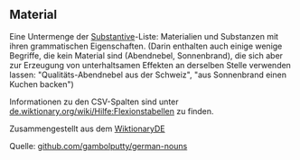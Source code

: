 ## Material
Eine Untermenge der [Substantive](https://textstelle.0x0a.li/?path=de/Substantive)-Liste: Materialien und Substanzen mit ihren grammatischen Eigenschaften. (Darin enthalten auch einige wenige Begriffe, die kein Material sind (Abendnebel, Sonnenbrand), die sich aber zur Erzeugung von unterhaltsamen Effekten an derselben Stelle verwenden lassen: "Qualitäts-Abendnebel aus der Schweiz", "aus Sonnenbrand einen Kuchen backen")

Informationen zu den CSV-Spalten sind unter [de.wiktionary.org/wiki/Hilfe:Flexionstabellen](https://de.wiktionary.org/wiki/Hilfe:Flexionstabellen) zu finden.

Zusammengestellt aus dem [WiktionaryDE](https://de.wiktionary.org)

Quelle: [github.com/gambolputty/german-nouns](https://github.com/gambolputty/german-nouns)